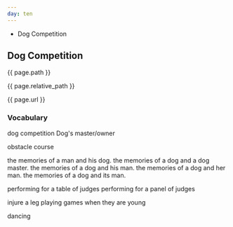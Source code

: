 ```yaml
---
day: ten
---
```


- Dog Competition

## Dog Competition

{{ page.path  }}

{{ page.relative_path  }}

{{ page.url }}

### Vocabulary

dog competition
Dog's master/owner

obstacle course

the memories of a man and his dog.
the memories of a dog and a dog master.
the memories of a dog and his man.
the memories of a dog and her man.
the memories of a dog and its man.

performing for a table of judges
performing for a panel of judges

injure a leg
playing games when they are young

dancing




